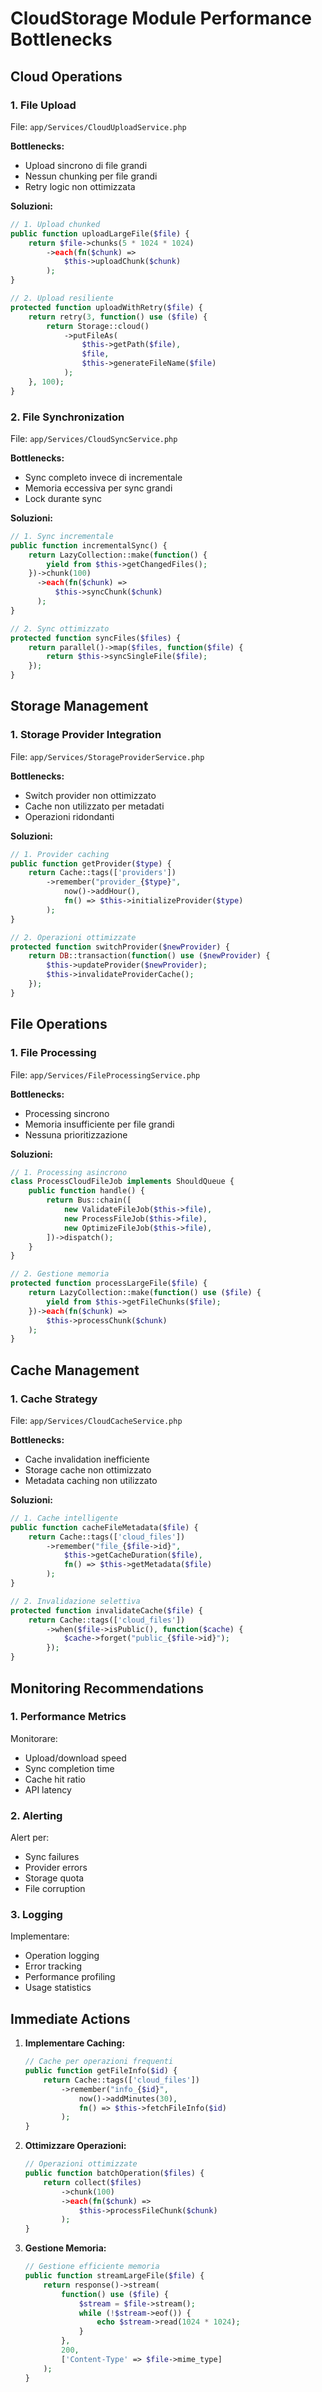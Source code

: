 # CloudStorage Module Performance Bottlenecks

## Cloud Operations

### 1. File Upload
File: `app/Services/CloudUploadService.php`

**Bottlenecks:**
- Upload sincrono di file grandi
- Nessun chunking per file grandi
- Retry logic non ottimizzata

**Soluzioni:**
```php
// 1. Upload chunked
public function uploadLargeFile($file) {
    return $file->chunks(5 * 1024 * 1024)
        ->each(fn($chunk) => 
            $this->uploadChunk($chunk)
        );
}

// 2. Upload resiliente
protected function uploadWithRetry($file) {
    return retry(3, function() use ($file) {
        return Storage::cloud()
            ->putFileAs(
                $this->getPath($file),
                $file,
                $this->generateFileName($file)
            );
    }, 100);
}
```

### 2. File Synchronization
File: `app/Services/CloudSyncService.php`

**Bottlenecks:**
- Sync completo invece di incrementale
- Memoria eccessiva per sync grandi
- Lock durante sync

**Soluzioni:**
```php
// 1. Sync incrementale
public function incrementalSync() {
    return LazyCollection::make(function() {
        yield from $this->getChangedFiles();
    })->chunk(100)
      ->each(fn($chunk) => 
          $this->syncChunk($chunk)
      );
}

// 2. Sync ottimizzato
protected function syncFiles($files) {
    return parallel()->map($files, function($file) {
        return $this->syncSingleFile($file);
    });
}
```

## Storage Management

### 1. Storage Provider Integration
File: `app/Services/StorageProviderService.php`

**Bottlenecks:**
- Switch provider non ottimizzato
- Cache non utilizzato per metadati
- Operazioni ridondanti

**Soluzioni:**
```php
// 1. Provider caching
public function getProvider($type) {
    return Cache::tags(['providers'])
        ->remember("provider_{$type}", 
            now()->addHour(),
            fn() => $this->initializeProvider($type)
        );
}

// 2. Operazioni ottimizzate
protected function switchProvider($newProvider) {
    return DB::transaction(function() use ($newProvider) {
        $this->updateProvider($newProvider);
        $this->invalidateProviderCache();
    });
}
```

## File Operations

### 1. File Processing
File: `app/Services/FileProcessingService.php`

**Bottlenecks:**
- Processing sincrono
- Memoria insufficiente per file grandi
- Nessuna prioritizzazione

**Soluzioni:**
```php
// 1. Processing asincrono
class ProcessCloudFileJob implements ShouldQueue {
    public function handle() {
        return Bus::chain([
            new ValidateFileJob($this->file),
            new ProcessFileJob($this->file),
            new OptimizeFileJob($this->file),
        ])->dispatch();
    }
}

// 2. Gestione memoria
protected function processLargeFile($file) {
    return LazyCollection::make(function() use ($file) {
        yield from $this->getFileChunks($file);
    })->each(fn($chunk) => 
        $this->processChunk($chunk)
    );
}
```

## Cache Management

### 1. Cache Strategy
File: `app/Services/CloudCacheService.php`

**Bottlenecks:**
- Cache invalidation inefficiente
- Storage cache non ottimizzato
- Metadata caching non utilizzato

**Soluzioni:**
```php
// 1. Cache intelligente
public function cacheFileMetadata($file) {
    return Cache::tags(['cloud_files'])
        ->remember("file_{$file->id}", 
            $this->getCacheDuration($file),
            fn() => $this->getMetadata($file)
        );
}

// 2. Invalidazione selettiva
protected function invalidateCache($file) {
    return Cache::tags(['cloud_files'])
        ->when($file->isPublic(), function($cache) {
            $cache->forget("public_{$file->id}");
        });
}
```

## Monitoring Recommendations

### 1. Performance Metrics
Monitorare:
- Upload/download speed
- Sync completion time
- Cache hit ratio
- API latency

### 2. Alerting
Alert per:
- Sync failures
- Provider errors
- Storage quota
- File corruption

### 3. Logging
Implementare:
- Operation logging
- Error tracking
- Performance profiling
- Usage statistics

## Immediate Actions

1. **Implementare Caching:**
   ```php
   // Cache per operazioni frequenti
   public function getFileInfo($id) {
       return Cache::tags(['cloud_files'])
           ->remember("info_{$id}", 
               now()->addMinutes(30),
               fn() => $this->fetchFileInfo($id)
           );
   }
   ```

2. **Ottimizzare Operazioni:**
   ```php
   // Operazioni ottimizzate
   public function batchOperation($files) {
       return collect($files)
           ->chunk(100)
           ->each(fn($chunk) => 
               $this->processFileChunk($chunk)
           );
   }
   ```

3. **Gestione Memoria:**
   ```php
   // Gestione efficiente memoria
   public function streamLargeFile($file) {
       return response()->stream(
           function() use ($file) {
               $stream = $file->stream();
               while (!$stream->eof()) {
                   echo $stream->read(1024 * 1024);
               }
           },
           200,
           ['Content-Type' => $file->mime_type]
       );
   }
   ```
